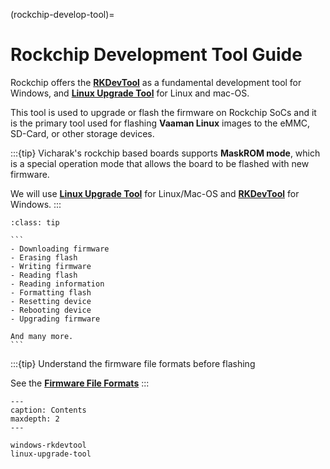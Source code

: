 (rockchip-develop-tool)=

# Rockchip Development Tool Guide

Rockchip offers the [**RKDevTool**](#windows-rkdevtool) as a fundamental
development tool for Windows, and [**Linux Upgrade Tool**](#linux-upgrade-tool)
for Linux and mac-OS.

This tool is used to upgrade or flash the firmware on Rockchip SoCs and it is the primary tool
used for flashing **Vaaman Linux** images to the eMMC, SD-Card, or other storage devices.

:::{tip}
Vicharak's rockchip based boards supports **MaskROM mode**, which is a special
operation mode that allows the board to be flashed with new firmware.

We will use [**Linux Upgrade Tool**](#linux-upgrade-tool) for Linux/Mac-OS and
[**RKDevTool**](#windows-rkdevtool) for Windows.
:::

````{admonition} This tool supports following features:
:class: tip

```
- Downloading firmware
- Erasing flash
- Writing firmware
- Reading flash
- Reading information
- Formatting flash
- Resetting device
- Rebooting device
- Upgrading firmware

And many more.
```
````

:::{tip} Understand the firmware file formats before flashing

See the [**Firmware File Formats**](#firmware-file-formats)
:::

```{toctree}
---
caption: Contents
maxdepth: 2
---

windows-rkdevtool
linux-upgrade-tool
```
